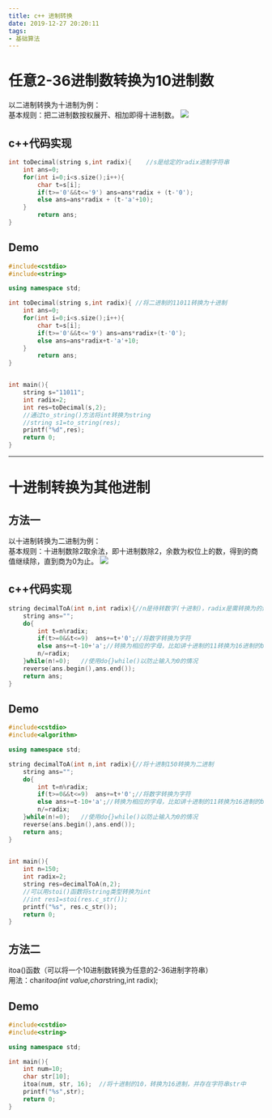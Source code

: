 ```yaml
---
title: c++ 进制转换
date: 2019-12-27 20:20:11
tags:
- 基础算法
---
```

# 任意2-36进制数转换为10进制数
以二进制转换为十进制为例：<br/>
基本规则：把二进制数按权展开、相加即得十进制数。
![](https://luhexin.github.io/images/进制转换/20190419181818210.png)
## c++代码实现
``` c++
int toDecimal(string s,int radix){    //s是给定的radix进制字符串
	int ans=0;
	for(int i=0;i<s.size();i++){
		char t=s[i];
		if(t>='0'&&t<='9') ans=ans*radix + (t-'0');
		else ans=ans*radix + (t-'a'+10);
	}
		return ans;
}

```
## Demo
``` c++
#include<cstdio>
#include<string>

using namespace std;

int toDecimal(string s,int radix){ //将二进制的11011转换为十进制
	int ans=0;
	for(int i=0;i<s.size();i++){
		char t=s[i];
		if(t>='0'&&t<='9') ans=ans*radix+(t-'0');
		else ans=ans*radix+t-'a'+10;
	}
		return ans;
}


int main(){
	string s="11011";
	int radix=2;
	int res=toDecimal(s,2);
    //通过to_string()方法将int转换为string
    //string s1=to_string(res);
	printf("%d",res);
	return 0;
}
```
<hr/>


# 十进制转换为其他进制
## 方法一
以十进制转换为二进制为例：<br/>
基本规则：十进制数除2取余法，即十进制数除2，余数为权位上的数，得到的商值继续除，直到商为0为止。
![](https://luhexin.github.io/images/进制转换/20190419181734241.png)
## c++代码实现
``` c++
string decimalToA(int n,int radix){//n是待转数字(十进制)，radix是需转换为的进制
	string ans="";
	do{
		int t=n%radix;
		if(t>=0&&t<=9)	ans+=t+'0';//将数字转换为字符
		else ans+=t-10+'a';//转换为相应的字母，比如讲十进制的11转换为16进制的b
		n/=radix;
	}while(n!=0);	//使用do{}while()以防止输入为0的情况
	reverse(ans.begin(),ans.end());
	return ans;	
}
```

## Demo
``` c++
#include<cstdio>
#include<algorithm>

using namespace std;

string decimalToA(int n,int radix){//将十进制150转换为二进制
	string ans="";
	do{
		int t=n%radix;
		if(t>=0&&t<=9)	ans+=t+'0';//将数字转换为字符
		else ans+=t-10+'a';//转换为相应的字母，比如讲十进制的11转换为16进制的b
		n/=radix;
	}while(n!=0);	//使用do{}while()以防止输入为0的情况
	reverse(ans.begin(),ans.end());
	return ans;	
}
 

int main(){
	int n=150;
	int radix=2;
	string res=decimalToA(n,2);
    //可以用stoi()函数将string类型转换为int
    //int res1=stoi(res.c_str());
	printf("%s", res.c_str());
	return 0;
}
```


## 方法二
itoa()函数（可以将一个10进制数转换为任意的2-36进制字符串）<br/>
用法：char*itoa(int value,char*string,int radix);

## Demo
``` c++
#include<cstdio>
#include<string>

using namespace std;

int main(){
	int num=10;
	char str[10];
	itoa(num, str, 16);  //将十进制的10，转换为16进制，并存在字符串str中
	printf("%s",str);
	return 0;
}
```